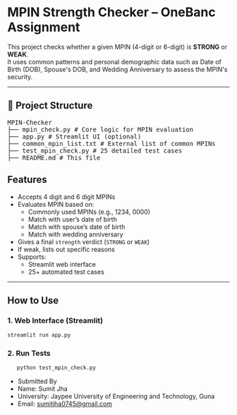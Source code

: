 # MPIN Strength Checker – OneBanc Assignment

This project checks whether a given MPIN (4-digit or 6-digit) is **STRONG** or **WEAK**.  
It uses common patterns and personal demographic data such as Date of Birth (DOB), Spouse's DOB, and Wedding Anniversary to assess the MPIN's security.

---

## 📁 Project Structure

<pre>MPIN-Checker
├── mpin_check.py # Core logic for MPIN evaluation
├── app.py # Streamlit UI (optional)
├── common_mpin_list.txt # External list of common MPINs
├── test_mpin_check.py # 25 detailed test cases
├── README.md # This file</pre>

## Features

- Accepts 4 digit and 6 digit MPINs
- Evaluates MPIN based on:
  - Commonly used MPINs (e.g., 1234, 0000)
  - Match with user’s date of birth
  - Match with spouse’s date of birth
  - Match with wedding anniversary
- Gives a final `strength` verdict (`STRONG` or `WEAK`)
- If weak, lists out specific reasons
- Supports:
  - Streamlit web interface
  - 25+ automated test cases

---

## How to Use

### 1. Web Interface (Streamlit)

```bash
streamlit run app.py
```

### 2. Run Tests

```bash
   python test_mpin_check.py
```

- Submitted By
- Name: Sumit Jha
- University: Jaypee University of Engineering and Technology, Guna
- Email: sumitjha0745@gmail.com
